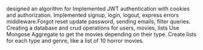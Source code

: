 designed an algorithm for 
 Implemented JWT authentication with cookies and authorization.
 Implemented signup, login, logout, express errors middleware.Forgot reset update password, sending 
 emails, filter queries.
 Creating a database and crud operations for users, movies, lists
 Use Mongose Aggregate to get the movies depending on their type.
 Create lists for each type and genre, like a list of 10 horror movies.
